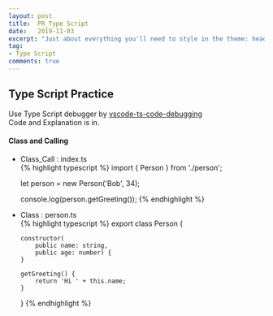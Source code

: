```yaml
---
layout: post
title:  PR_Type Script
date:   2019-11-03
excerpt: "Just about everything you'll need to style in the theme: headings, paragraphs, blockquotes, tables, code blocks, and more."
tag:
- Type Script
comments: true
---
```


## Type Script Practice
Use Type Script debugger by <a href="https://github.com/Enterprise-JS/vscode-ts-node-debugging">vscode-ts-code-debugging</a><br>
Code and Explanation is in.

#### Class and Calling
<ul>
<li>Class_Call : index.ts<br>{% highlight typescript %}
import { Person } from './person';

let person = new Person('Bob', 34);

console.log(person.getGreeting());
{% endhighlight %}</li>

<li>Class : person.ts<br>{% highlight typescript %}
export class Person {

    constructor(
        public name: string,
        public age: number) {
    }

    getGreeting() {
        return 'Hi ' + this.name;
    }

}
{% endhighlight %}</li>
</ul>